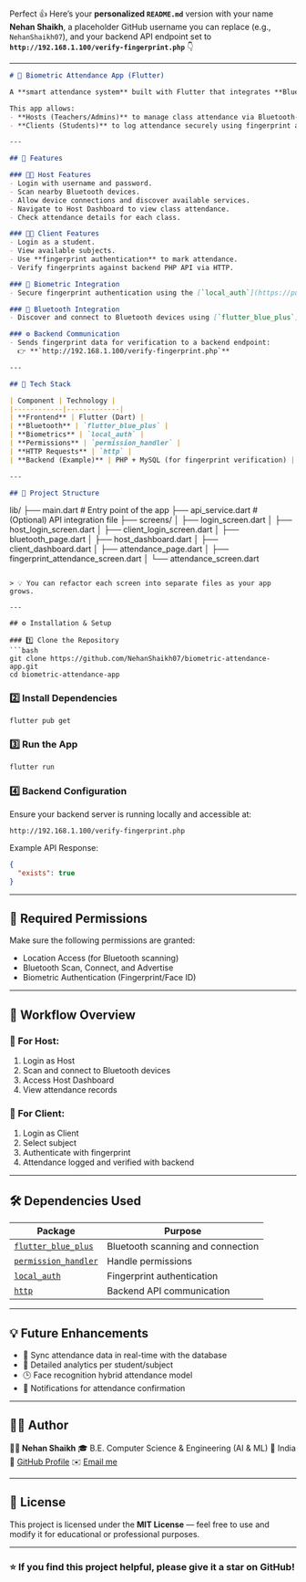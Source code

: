 Perfect 👍 Here’s your **personalized `README.md`** version with your name **Nehan Shaikh**, a placeholder GitHub username you can replace (e.g., `NehanShaikh07`), and your backend API endpoint set to **`http://192.168.1.100/verify-fingerprint.php`** 👇

---

```markdown
# 🧠 Biometric Attendance App (Flutter)

A **smart attendance system** built with Flutter that integrates **Bluetooth scanning**, **biometric fingerprint authentication**, and **role-based dashboards** for **Hosts** and **Clients**.  

This app allows:
- **Hosts (Teachers/Admins)** to manage class attendance via Bluetooth-connected devices.
- **Clients (Students)** to log attendance securely using fingerprint authentication.

---

## 🚀 Features

### 👨‍🏫 Host Features
- Login with username and password.
- Scan nearby Bluetooth devices.
- Allow device connections and discover available services.
- Navigate to Host Dashboard to view class attendance.
- Check attendance details for each class.

### 👩‍🎓 Client Features
- Login as a student.
- View available subjects.
- Use **fingerprint authentication** to mark attendance.
- Verify fingerprints against backend PHP API via HTTP.

### 🔐 Biometric Integration
- Secure fingerprint authentication using the [`local_auth`](https://pub.dev/packages/local_auth) Flutter package.

### 📶 Bluetooth Integration
- Discover and connect to Bluetooth devices using [`flutter_blue_plus`](https://pub.dev/packages/flutter_blue_plus).

### ⚙️ Backend Communication
- Sends fingerprint data for verification to a backend endpoint:  
  👉 **`http://192.168.1.100/verify-fingerprint.php`**

---

## 🧩 Tech Stack

| Component | Technology |
|------------|-------------|
| **Frontend** | Flutter (Dart) |
| **Bluetooth** | `flutter_blue_plus` |
| **Biometrics** | `local_auth` |
| **Permissions** | `permission_handler` |
| **HTTP Requests** | `http` |
| **Backend (Example)** | PHP + MySQL (for fingerprint verification) |

---

## 🧱 Project Structure

```

lib/
├── main.dart                # Entry point of the app
├── api_service.dart         # (Optional) API integration file
├── screens/
│   ├── login_screen.dart
│   ├── host_login_screen.dart
│   ├── client_login_screen.dart
│   ├── bluetooth_page.dart
│   ├── host_dashboard.dart
│   ├── client_dashboard.dart
│   ├── attendance_page.dart
│   ├── fingerprint_attendance_screen.dart
│   └── attendance_screen.dart

````

> 💡 You can refactor each screen into separate files as your app grows.

---

## ⚙️ Installation & Setup

### 1️⃣ Clone the Repository
```bash
git clone https://github.com/NehanShaikh07/biometric-attendance-app.git
cd biometric-attendance-app
````

### 2️⃣ Install Dependencies

```bash
flutter pub get
```

### 3️⃣ Run the App

```bash
flutter run
```

### 4️⃣ Backend Configuration

Ensure your backend server is running locally and accessible at:

```
http://192.168.1.100/verify-fingerprint.php
```

Example API Response:

```json
{
  "exists": true
}
```

---

## 📱 Required Permissions

Make sure the following permissions are granted:

* Location Access (for Bluetooth scanning)
* Bluetooth Scan, Connect, and Advertise
* Biometric Authentication (Fingerprint/Face ID)

---

## 🧠 Workflow Overview

### 🔹 For Host:

1. Login as Host
2. Scan and connect to Bluetooth devices
3. Access Host Dashboard
4. View attendance records

### 🔹 For Client:

1. Login as Client
2. Select subject
3. Authenticate with fingerprint
4. Attendance logged and verified with backend

---

## 🛠 Dependencies Used

| Package                                                             | Purpose                           |
| ------------------------------------------------------------------- | --------------------------------- |
| [`flutter_blue_plus`](https://pub.dev/packages/flutter_blue_plus)   | Bluetooth scanning and connection |
| [`permission_handler`](https://pub.dev/packages/permission_handler) | Handle permissions                |
| [`local_auth`](https://pub.dev/packages/local_auth)                 | Fingerprint authentication        |
| [`http`](https://pub.dev/packages/http)                             | Backend API communication         |

---

## 💡 Future Enhancements

* 🔄 Sync attendance data in real-time with the database
* 🧾 Detailed analytics per student/subject
* 🕒 Face recognition hybrid attendance model
* 🔔 Notifications for attendance confirmation

---

## 👨‍💻 Author

**🧑‍💻 Nehan Shaikh**
🎓 B.E. Computer Science & Engineering (AI & ML)
📍 India
🔗 [GitHub Profile](https://github.com/NehanShaikh07)
✉️ [Email me](mailto:nehan.shaikh@example.com)

---

## 🪪 License

This project is licensed under the **MIT License** — feel free to use and modify it for educational or professional purposes.

---

### ⭐ If you find this project helpful, please give it a star on GitHub!

```


